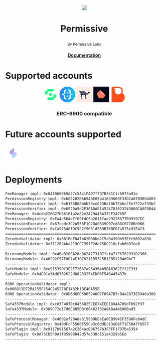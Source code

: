 <div align="center">
    <img src="https://permissive.dev/_astro/logo.ca2eae5d.svg" width="80"/>
    <h1>Permissive</h1>
    <sub>By Permissive Labs</sub>
    <h4><a href="https://docs.permissive.dev">Documentation</a></h4>
</div>

# Supported accounts

<div align="center">
    <img src="./docs/assets/safe.svg" width="50"/>
    <img src="./docs/assets/zerodev.jpeg" width="50"/>
  <img src="./docs/assets/candide.jpeg" width="50"/>
  <img src="./docs/assets/patchwallet.jpeg" height="50"/>
  <img src="./docs/assets//biconomy.png" height="50"/>
  <h3>ERC-6900 compatible</h3>
</div>

# Future accounts supported

<img src="./docs/assets/soulwallet.jpeg" height="50"/>

# Deployments

```
FeeManager impl: 0x84f066969d27c5A41F497f797B331C1c6973a91e
PermissionRegistry impl: 0xb8228206b5ABE05a41639669f33D2a87B9894803
PermissionExecutor impl: 0xB156B88b6b73ceE23Be10b7Eb6cCEefF22e739bC
PermissionVerifier impl: 0x6929a5d2E30ADAE14524701623243600CA8F8B44
FeeManager: 0x4cdb220B27b86161a2e82e2A29A45A37CF24765F
PermissionRegistry: 0xEa4c56AeEf09fdC5a2011faa29226877B9919CEC
PermissionExecutor: 0x67cedc3C2A558F1C7DAE639C97cd88C6770Bd9B6
PermissionVerifier: 0xCa97548f9C9E2f5031d569B76BF07a525e91E423
===================================================================
ZerodevValidator impl: 0x681BdF8A7b62B00Dd2C5cD4390b53Efc96D2a898
ZerodevValidator: 0x311262Aba219CC795fF2de75DC216cfab6bD7eeB
-------------------------------------------------------------------
BiconomyModule impl: 0x4Ba320EA20d862A773107fcf471F6702931D2366
BiconomyModule: 0x40292C57F0D74E3078211D53C5B1EB512B4d9bC7
-------------------------------------------------------------------
SafeModule impl: 0xe915390C3E2F72687a954364b5BA6362Ef12E33f
SafeModule: 0x84C01a3Ad6362622d88233254ED06F54B445437b
-------------------------------------------------------------------
6900 OperationValidator impl: 0x066811D72BA155F154C245278E1432b1BE40A55B
6900 OperationValidator: 0x0D6d6FD586524007F09A7B3cB4a2873ED940a308
-------------------------------------------------------------------
Saf4337Module impl: 0xc83F407Bc8456025CE674EEE1894A709dFb92f97
Safe4337Module: 0x389C72e17d0C885D8f80462f32A8A8a44680Bad3
-------------------------------------------------------------------
SafeProtocolManager: 0x4692af28A8a315909bEeEa6EB994EF3598Fe84dC
SafeProtocolRegistry: 0x40dFcF5500F55Ca3c0ddEc13eD8F71F50A7Fb5F7
SafePlugin impl: 0x9117b91567a2C264acB96757b3F3FF1FD7Da5354
SafePlugin: 0x0A73Cb5F8A1fD5988042d57e530c151a4329b5Ed
-------------------------------------------------------------------
```
